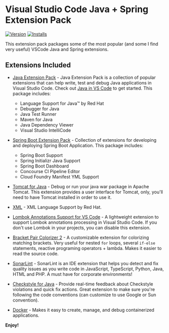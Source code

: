 # Visual Studio Code Java + Spring Extension Pack

[![Version](https://vsmarketplacebadge.apphb.com/version/loiane.java-spring-extension-pack.svg)](https://marketplace.visualstudio.com/items?itemName=loiane.java-spring-extension-pack)
[![Installs](https://vsmarketplacebadge.apphb.com/installs/loiane.java-spring-extension-pack.svg)](https://marketplace.visualstudio.com/items?itemName=loiane.java-spring-extension-pack)

This extension pack packages some of the most popular (and some I find very useful) VSCode Java and Spring extensions.

## Extensions Included

* [Java Extension Pack](https://marketplace.visualstudio.com/items?itemName=vscjava.vscode-java-pack) - Java Extension Pack is a collection of popular extensions that can help write, test and debug Java applications in Visual Studio Code. 
Check out [Java in VS Code](https://code.visualstudio.com/docs/languages/java?WT.mc_id=DT-MVP-5002870) to get started.
This package includes:
    * Language Support for Java™ by Red Hat
    * Debugger for Java
    * Java Test Runner
    * Maven for Java
    * Java Dependency Viewer
    * Visual Studio IntelliCode

* [Spring Boot Extension Pack](hhttps://marketplace.visualstudio.com/items?itemName=Pivotal.vscode-boot-dev-pack) - Collection of extensions for developing and deploying Spring Boot Application. This package includes:
    * Spring Boot Support
    * Spring Initializr Java Support
    * Spring Boot Dashboard
    * Concourse CI Pipeline Editor 
    * Cloud Foundry Manifest YML Support

* [Tomcat for Java](https://marketplace.visualstudio.com/items?itemName=adashen.vscode-tomcat) - Debug or run your java war package in Apache Tomcat. This extension provides a user interface for Tomcat, only, you'll need to have Tomcat installed in order to use it.

* [XML](hhttps://marketplace.visualstudio.com/items?itemName=redhat.vscode-xml) - XML Language Support by Red Hat.

* [Lombok Annotations Support for VS Code](https://marketplace.visualstudio.com/items?itemName=gabrielbb.vscode-lombok) - A lightweight extension to support Lombok annotations processing in Visual Studio Code. If you don't use Lombok in your projects, you can disable this extension.

* [Bracket Pair Colorizer 2](https://marketplace.visualstudio.com/items?itemName=coenraads.bracket-pair-colorizer-2) - A customizable extension for colorizing matching brackets. Very useful for nested `for` loops, several `if-else` statements, reactive programing operators + lambda. Makes it easier to read the source code.

* [SonarLint](https://marketplace.visualstudio.com/items?itemName=SonarSource.sonarlint-vscode) - SonarLint is an IDE extension that helps you detect and fix quality issues as you write code in JavaScript, TypeScript, Python, Java, HTML and PHP. A must have for corporate environments!

* [Checkstyle for Java](https://marketplace.visualstudio.com/items?itemName=shengchen.vscode-checkstyle) - Provide real-time feedback about Checkstyle violations and quick fix actions. Great extension to make sure you're following the code conventions (can customize to use Google or Sun convention).

* [Docker](https://marketplace.visualstudio.com/items?itemName=ms-azuretools.vscode-docker) - Makes it easy to create, manage, and debug containerized applications.


**Enjoy!**
